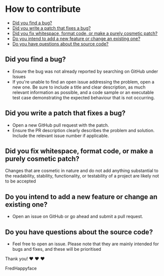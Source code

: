 <!-- omit in toc -->
# How to contribute

- [Did you find a bug?](#did-you-find-a-bug)
- [Did you write a patch that fixes a bug?](#did-you-write-a-patch-that-fixes-a-bug)
- [Did you fix whitespace, format code, or make a purely cosmetic patch?](#did-you-fix-whitespace-format-code-or-make-a-purely-cosmetic-patch)
- [Do you intend to add a new feature or change an existing one?](#do-you-intend-to-add-a-new-feature-or-change-an-existing-one)
- [Do you have questions about the source code?](#do-you-have-questions-about-the-source-code)

## Did you find a bug?
- Ensure the bug was not already reported by searching on GitHub under Issues
- If you're unable to find an open issue addressing the problem, open a new one.
Be sure to include a title and clear description, as much relevant information
as possible, and a code sample or an executable test case demonstrating the
expected behaviour that is not occurring.

## Did you write a patch that fixes a bug?
- Open a new GitHub pull request with the patch.
- Ensure the PR description clearly describes the problem and solution. Include
the relevant issue number if applicable.

## Did you fix whitespace, format code, or make a purely cosmetic patch?
Changes that are cosmetic in nature and do not add anything substantial to the
readability, stability, functionality, or testability of a project are likely
not to be accepted

## Do you intend to add a new feature or change an existing one?
- Open an issue on GitHub or go ahead and submit a pull request.

## Do you have questions about the source code?
- Feel free to open an issue. Please note that they are mainly intended for
bugs and fixes, and these will be prioritised

Thank you! :heart: :heart: :heart:

FredHappyface
